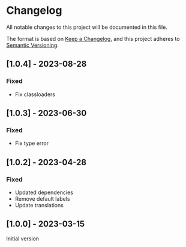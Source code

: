 # Changelog
All notable changes to this project will be documented in this file.

The format is based on [Keep a Changelog](https://keepachangelog.com/en/1.0.0/),
and this project adheres to [Semantic Versioning](https://semver.org/spec/v2.0.0.html).

## [1.0.4] - 2023-08-28

### Fixed

- Fix classloaders

## [1.0.3] - 2023-06-30

### Fixed
- Fix type error

## [1.0.2] - 2023-04-28

### Fixed
 - Updated dependencies
 - Remove default labels
 - Update translations

## [1.0.0] - 2023-03-15
Initial version
